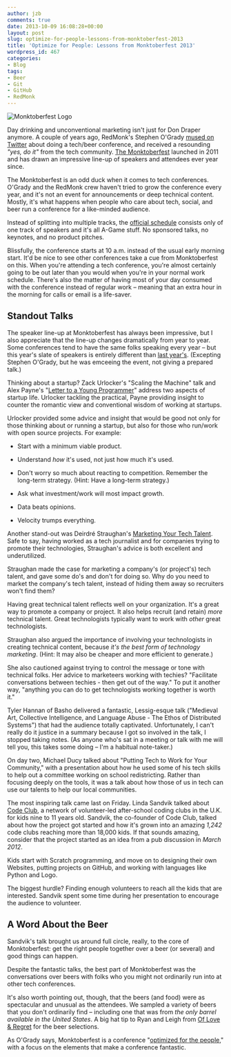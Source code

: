 ```yaml
---
author: jzb
comments: true
date: 2013-10-09 16:08:28+00:00
layout: post
slug: optimize-for-people-lessons-from-monktoberfest-2013
title: 'Optimize for People: Lessons from Monktoberfest 2013'
wordpress_id: 467
categories:
- Blog
tags:
- Beer
- Git
- GitHub
- RedMonk
---
```


![Monktoberfest Logo](blog/monktoberfest_logo-150x150.jpg)

Day drinking and unconventional marketing isn't just for Don Draper anymore. A couple of years ago, RedMonk's Stephen O'Grady [mused on Twitter](https://twitter.com/sogrady/statuses/38353939124461568) about doing a tech/beer conference, and received a resounding _"yes, do it"_ from the tech community. [The Monktoberfest](http://monktoberfest.com/) launched in 2011 and has drawn an impressive line-up of speakers and attendees ever year since.

The Monktoberfest is an odd duck when it comes to tech conferences. O'Grady and the RedMonk crew haven't tried to grow the conference every year, and it's not an event for announcements or deep technical content. Mostly, it's what happens when people who care about tech, social, and beer run a conference for a like-minded audience.

Instead of splitting into multiple tracks, the [official schedule](http://lanyrd.com/2013/monktoberfest/schedule/) consists only of one track of speakers and it's all A-Game stuff. No sponsored talks, no keynotes, and no product pitches.

Blissfully, the conference starts at 10 a.m. instead of the usual early morning start. It'd be nice to see other conferences take a cue from Monktoberfest on this. When you're attending a tech conference, you're almost certainly going to be out later than you would when you're in your normal work schedule. There's also the matter of having most of your day consumed with the conference instead of regular work – meaning that an extra hour in the morning for calls or email is a life-saver.

## Standout Talks

The speaker line-up at Monktoberfest has always been impressive, but I also appreciate that the line-up changes dramatically from year to year. Some conferences tend to have the same folks speaking every year – but this year's slate of speakers is entirely different than [last year's](http://lanyrd.com/2012/monktoberfest/). (Excepting Stephen O'Grady, but he was emceeing the event, not giving a prepared talk.)

Thinking about a startup? Zack Urlocker's "Scaling the Machine" talk and Alex Payne's "[Letter to a Young Programmer](https://al3x.net/2013/05/23/letter-to-a-young-programmer.html)" address two aspects of startup life. Urlocker tackling the practical, Payne providing insight to counter the romantic view and conventional wisdom of working at startups.

Urlocker provided some advice and insight that would be good not only for those thinking about or running a startup, but also for those who run/work with open source projects. For example:

	
  * Start with a minimum viable product.

	
  * Understand _how_ it's used, not just how much it's used.

	
  * Don't worry so much about reacting to competition. Remember the long-term strategy. (Hint: Have a long-term strategy.)

	
  * Ask what investment/work will most impact growth.

	
  * Data beats opinions.

	
  * Velocity trumps everything.

Another stand-out was Deirdré Straughan's [Marketing Your Tech Talent](http://www.slideshare.net/deirdrestraughan/marketing-your-tech-talent-26841731). Safe to say, having worked as a tech journalist and for companies trying to promote their technologies, Straughan's advice is both excellent and underutilized.

Straughan made the case for marketing a company's (or project's) tech talent, and gave some do's and don't for doing so. Why do you need to market the company's tech talent, instead of hiding them away so recruiters won't find them?

Having great technical talent reflects well on your organization. It's a great way to promote a company or project. It also helps recruit (and retain) _more_ technical talent. Great technologists typically want to work with _other_ great technologists.

Straughan also argued the importance of involving your technologists in creating technical content, because _it's the best form of technology marketing_. (Hint: It may also be cheaper and more efficient to generate.)

She also cautioned against trying to control the message or tone with technical folks. Her advice to marketeers working with techies? "Facilitate conversations between techies - then get out of the way." To put it another way, "anything you can do to get technologists working together is worth it."

Tyler Hannan of Basho delivered a fantastic, Lessig-esque talk ("Medieval Art, Collective Intelligence, and Language Abuse - The Ethos of Distributed Systems") that had the audience totally captivated. Unfortunately, I can't really do it justice in a summary because I got so involved in the talk, I stopped taking notes. (As anyone who's sat in a meeting or talk with me will tell you, this takes some doing – I'm a habitual note-taker.)

On day two, Michael Ducy talked about "Putting Tech to Work for Your Community," with a presentation about how he used some of his tech skills to help out a committee working on school redistricting. Rather than focusing deeply on the tools, it was a talk about how those of us in tech can use our talents to help our local communities.

The most inspiring talk came last on Friday. Linda Sandvik talked about [Code Club](https://www.codeclub.org.uk/), a network of volunteer-led after-school coding clubs in the U.K. for kids nine to 11 years old. Sandvik, the co-founder of Code Club, talked about how the project got started and how it's grown into an amazing _1,242_ code clubs reaching more than 18,000 kids. If that sounds amazing, consider that the project started as an idea from a pub discussion in _March 2012_.

Kids start with Scratch programming, and move on to designing their own Websites, putting projects on GitHub, and working with languages like Python and Logo.

The biggest hurdle? Finding enough volunteers to reach all the kids that are interested. Sandvik spent some time during her presentation to encourage the audience to volunteer.

## A Word About the Beer

Sandvik's talk brought us around full circle, really, to the core of Monktoberfest: get the right people together over a beer (or several) and good things can happen.

Despite the fantastic talks, the best part of Monktoberfest was the conversations over beers with folks who you might not ordinarily run into at other tech conferences.

It's also worth pointing out, though, that the beers (and food) were as spectacular and unusual as the attendees. We sampled a variety of beers that you don't ordinarily find – including one that was from _the only barrel available in the United States_. A big hat tip to Ryan and Leigh from [Of Love & Regret](http://ofloveandregret.com/) for the beer selections.

As O'Grady says, Monktoberfest is a conference "[optimized for the people](http://redmonk.com/sogrady/2013/10/07/monktoberfest-2013/)," with a focus on the elements that make a conference fantastic.
